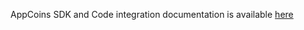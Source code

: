AppCoins SDK and Code integration documentation is available [here](https://github.com/Catappult/appcoins-iab-sample/wiki)
